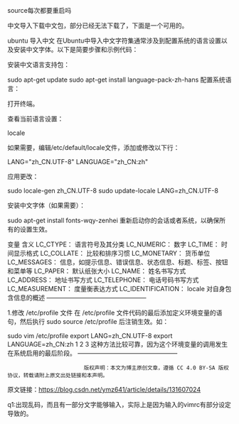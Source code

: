 source每次都要重启吗

中文导入下载中文包，部分已经无法下载了，下面是一个可用的。

ubuntu 导入中文
在Ubuntu中导入中文字符集通常涉及到配置系统的语言设置以及安装中文字体。以下是简要步骤和示例代码：

安装中文语言支持包：

sudo apt-get update
sudo apt-get install language-pack-zh-hans
配置系统语言：

打开终端。

查看当前语言设置：

locale

如果需要，编辑/etc/default/locale文件，添加或修改以下行：

LANG="zh_CN.UTF-8"
LANGUAGE="zh_CN:zh"

应用更改：

sudo locale-gen zh_CN.UTF-8
sudo update-locale LANG=zh_CN.UTF-8

安装中文字体（如果需要）：

sudo apt-get install fonts-wqy-zenhei
重新启动你的会话或者系统，以确保所有的设置生效。

变量	含义
LC_CTYPE：	语言符号及其分类
LC_NUMERIC：	数字
LC_TIME：	时间显示格式
LC_COLLATE：	比较和排序习惯
LC_MONETARY：	货币单位
LC_MESSAGES：	信息，如提示信息、错误信息、状态信息、标题、标签、按钮和菜单等
LC_PAPER：	默认纸张大小
LC_NAME：	姓名书写方式
LC_ADDRESS：	地址书写方式
LC_TELEPHONE：	电话号码书写方式
LC_MEASUREMENT：	度量衡表达方式
LC_IDENTIFICATION：	locale 对自身包含信息的概述
————————————————



1.修改 /etc/profile 文件
在 /etc/profile 文件代码的最后添加定义环境变量的语句，然后执行 sudo source /etc/profile 后注销生效。如：

sudo vim /etc/profile
export LANG=zh_CN.UTF-8
export LANGUAGE=zh_CN:zh
1
2
3
这种方法比较可靠，因为这个环境变量的调用发生在系统启用的最后阶段。
————————————————

                            版权声明：本文为博主原创文章，遵循 CC 4.0 BY-SA 版权协议，转载请附上原文出处链接和本声明。
                        
原文链接：https://blog.csdn.net/ymz641/article/details/131607024

q1:出现乱码，而且有一部分文字能够输入，实际上是因为输入的vimrc有部分设定导致的。

